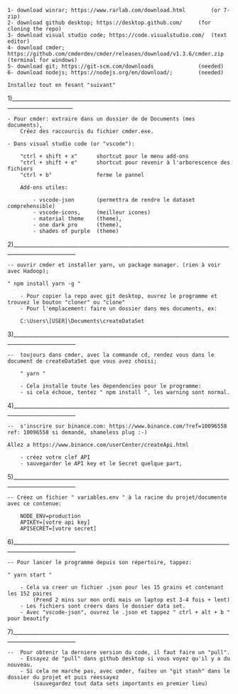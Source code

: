 
	1- download winrar; https://www.rarlab.com/download.html    	(or 7-zip)
	2- download github desktop; https://desktop.github.com/		(for cloning the repo)
	3- download visual studio code; https://code.visualstudio.com/ 	(text editor)
	4- download cmder; https://github.com/cmderdev/cmder/releases/download/v1.3.6/cmder.zip	(terminal for windows)
	5- download git; https://git-scm.com/downloads	    		(needed)
	6- download nodejs; https://nodejs.org/en/download/;	 	(needed)

	Installez tout en fesant "suivant"

1)____________________________________________________________________________________________________

	- Pour cmder: extraire dans un dossier de de Documents (mes documents),
		Créez des raccourcis du fichier cmder.exe.

	- Dans visual studio code (or "vscode"):

		"ctrl + shift + x"		shortcut pour le menu add-ons
		"ctrl + shift + e"		shortcut pour revenir à l'arborescence des fichiers
		"ctrl + b"				ferme le pannel

		Add-ons utiles:

			- vscode-json 		(permettra de rendre le dataset comprehensible)
			- vscode-icons,		(meilleur icones)
			- material theme 	(theme),
			- one dark pro 		(theme),
			- shades of purple 	(theme)

2)____________________________________________________________________________________________________

	-- ouvrir cmder et installer yarn, un package manager. (rien à voir avec Hadoop);

	" npm install yarn -g "

		- Pour copier la repo avec git desktop, ouvrez le programme et trouvez le bouton "cloner" ou "clone"
		- Pour l'emplacement: faire un dossier dans mes documents, ex:

		C:\Users\[USER]\Documents\createDataSet

3)____________________________________________________________________________________________________

	-- 	toujours dans cmder, avec la commande cd, rendez vous dans le document de createDataSet que vous avez choisi;

		" ­yarn "

		- Cela installe toute les dependencies pour le programme:
		- si cela échoue, tentez " npm install ", les warning sont normal.

4)____________________________________________________________________________________________________

	--  s'inscrire sur binance.com: https://www.binance.com/?ref=10096558  ref: 10096558 si demandé, shameless plug :-)

	Allez a https://www.binance.com/userCenter/createApi.html

		- créez votre clef API
		- sauvegarder le API key et le Secret quelque part,

5)____________________________________________________________________________________________________

	-- Créez un fichier " variables.env " à la racine du projet/documente avec ce contenue:

		NODE_ENV=production
		APIKEY=[votre api key]
		APISECRET=[votre secret]

6)____________________________________________________________________________________________________

	-- Pour lancer le programme depuis son répertoire, tappez:

	" yarn start "

		- Cela va creer un fichier .json pour les 15 grains et contenant les 152 paires
			(Prend 2 mins sur mon ordi mais un laptop est 3-4 fois + lent)
		- Les fichiers sont créers dans le dossier data set.
		- Avec "vscode-json", ouvrez le .json et tappez " ctrl + alt + b " pour beautify

7)____________________________________________________________________________________________________

	--	Pour obtenir la derniere version du code, il faut faire un "pull".
		- Essayez de "pull" dans github desktop si vous voyez qu'il y a du nouveau.
		- Si cela ne marche pas, avec cmder, faites un "git stash" dans le dossier du projet et puis réessayez
			(sauvegardez tout data sets importants en premier lieu)